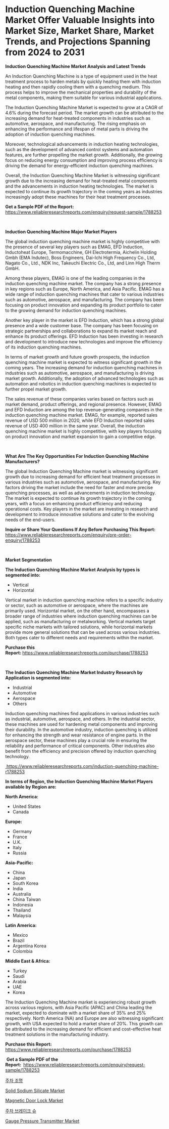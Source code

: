 <p><h1>Induction Quenching Machine Market Offer Valuable Insights into Market Size, Market Share, Market Trends, and Projections Spanning from 2024 to 2031</h1></p><p><strong>Induction Quenching Machine Market Analysis and Latest Trends</strong></p>
<p><p>An Induction Quenching Machine is a type of equipment used in the heat treatment process to harden metals by quickly heating them with induction heating and then rapidly cooling them with a quenching medium. This process helps to improve the mechanical properties and durability of the metal components, making them suitable for various industrial applications.</p><p>The Induction Quenching Machine Market is expected to grow at a CAGR of 4.6% during the forecast period. The market growth can be attributed to the increasing demand for heat-treated components in industries such as automotive, aerospace, and manufacturing. The rising emphasis on enhancing the performance and lifespan of metal parts is driving the adoption of induction quenching machines.</p><p>Moreover, technological advancements in induction heating technologies, such as the development of advanced control systems and automation features, are further propelling the market growth. Additionally, the growing focus on reducing energy consumption and improving process efficiency is driving the demand for energy-efficient induction quenching machines.</p><p>Overall, the Induction Quenching Machine Market is witnessing significant growth due to the increasing demand for heat-treated metal components and the advancements in induction heating technologies. The market is expected to continue its growth trajectory in the coming years as industries increasingly adopt these machines for their heat treatment processes.</p></p>
<p><strong>Get a Sample PDF of the Report:&nbsp;</strong> <a href="https://www.reliableresearchreports.com/enquiry/request-sample/1788253">https://www.reliableresearchreports.com/enquiry/request-sample/1788253</a></p>
<p>&nbsp;</p>
<p><strong>Induction Quenching Machine Major Market Players</strong></p>
<p><p>The global induction quenching machine market is highly competitive with the presence of several key players such as EMAG, EFD Induction, Inductoheat Europe, Termomacchine, GH Electrotermia, Aichelin Holding Gmbh (EMA Indutec), Boss Engineers, Dai-Ichi High Frequency Co., Ltd, Nagato Co., Ltd., NDK Inc, Takeuchi Electric Co., Ltd, and Linn High Therm GmbH.</p><p>Among these players, EMAG is one of the leading companies in the induction quenching machine market. The company has a strong presence in key regions such as Europe, North America, and Asia Pacific. EMAG has a wide range of induction quenching machines that cater to various industries such as automotive, aerospace, and manufacturing. The company has been focusing on product innovation and expanding its product portfolio to cater to the growing demand for induction quenching machines.</p><p>Another key player in the market is EFD Induction, which has a strong global presence and a wide customer base. The company has been focusing on strategic partnerships and collaborations to expand its market reach and enhance its product offerings. EFD Induction has been investing in research and development to introduce new technologies and improve the efficiency of its induction quenching machines.</p><p>In terms of market growth and future growth prospects, the induction quenching machine market is expected to witness significant growth in the coming years. The increasing demand for induction quenching machines in industries such as automotive, aerospace, and manufacturing is driving market growth. Additionally, the adoption of advanced technologies such as automation and robotics in induction quenching machines is expected to further propel market growth.</p><p>The sales revenue of these companies varies based on factors such as market demand, product offerings, and regional presence. However, EMAG and EFD Induction are among the top revenue-generating companies in the induction quenching machine market. EMAG, for example, reported sales revenue of USD 500 million in 2020, while EFD Induction reported sales revenue of USD 400 million in the same year. Overall, the induction quenching machine market is highly competitive, with key players focusing on product innovation and market expansion to gain a competitive edge.</p></p>
<p>&nbsp;</p>
<p><strong>What Are The Key Opportunities For Induction Quenching Machine Manufacturers?</strong></p>
<p><p>The global Induction Quenching Machine market is witnessing significant growth due to increasing demand for efficient heat treatment processes in various industries such as automotive, aerospace, and manufacturing. Key factors driving the market include the need for faster and more precise quenching processes, as well as advancements in induction technology. The market is expected to continue its growth trajectory in the coming years, with a focus on enhancing product efficiency and reducing operational costs. Key players in the market are investing in research and development to introduce innovative solutions and cater to the evolving needs of the end-users.</p></p>
<p><strong>Inquire or Share Your Questions If Any Before Purchasing This Report:</strong> <a href="https://www.reliableresearchreports.com/enquiry/pre-order-enquiry/1788253">https://www.reliableresearchreports.com/enquiry/pre-order-enquiry/1788253</a></p>
<p>&nbsp;</p>
<p><strong>Market Segmentation</strong></p>
<p><strong>The Induction Quenching Machine Market Analysis by types is segmented into:</strong></p>
<p><ul><li>Vertical</li><li>Horizontal</li></ul></p>
<p><p>Vertical market in induction quenching machine refers to a specific industry or sector, such as automotive or aerospace, where the machines are primarily used. Horizontal market, on the other hand, encompasses a broader range of industries where induction quenching machines can be applied, such as manufacturing or metalworking. Vertical markets target specific niche markets with tailored solutions, while horizontal markets provide more general solutions that can be used across various industries. Both types cater to different needs and requirements within the market.</p></p>
<p><strong>Purchase this Report:&nbsp;</strong><a href="https://www.reliableresearchreports.com/purchase/1788253">https://www.reliableresearchreports.com/purchase/1788253</a></p>
<p>&nbsp;</p>
<p><strong>The Induction Quenching Machine Market Industry Research by Application is segmented into:</strong></p>
<p><ul><li>Industrial</li><li>Automotive</li><li>Aerospace</li><li>Others</li></ul></p>
<p><p>Induction quenching machines find applications in various industries such as industrial, automotive, aerospace, and others. In the industrial sector, these machines are used for hardening metal components and improving their durability. In the automotive industry, induction quenching is utilized for enhancing the strength and wear resistance of engine parts. In the aerospace sector, these machines play a crucial role in ensuring the reliability and performance of critical components. Other industries also benefit from the efficiency and precision offered by induction quenching technology.</p></p>
<p><a href="https://www.reliableresearchreports.com/induction-quenching-machine-r1788253">&nbsp;https://www.reliableresearchreports.com/induction-quenching-machine-r1788253</a></p>
<p><strong>In terms of Region, the Induction Quenching Machine Market Players available by Region are:</strong></p>
<p>
    <p> <strong> North America: </strong>
        <ul>
            <li>United States</li>
            <li>Canada</li>
        </ul>
        </p> 
    <p> <strong> Europe: </strong>
        <ul>
            <li>Germany</li>
            <li>France</li>
            <li>U.K.</li>
            <li>Italy</li>
            <li>Russia</li>
        </ul>
        </p> 
    <p> <strong> Asia-Pacific: </strong>
        <ul>
            <li>China</li>
            <li>Japan</li>
            <li>South Korea</li>
            <li>India</li>
            <li>Australia</li>
            <li>China Taiwan</li>
            <li>Indonesia</li>
            <li>Thailand</li>
            <li>Malaysia</li>
        </ul>
        </p> 
    <p> <strong> Latin America: </strong>
        <ul>
            <li>Mexico</li>
            <li>Brazil</li>
            <li>Argentina Korea</li>
            <li>Colombia</li>
        </ul>
        </p> 
    <p> <strong> Middle East & Africa: </strong>
        <ul>
            <li>Turkey</li>
            <li>Saudi</li>
            <li>Arabia</li>
            <li>UAE</li>
            <li>Korea</li>
        </ul>
    </p>
    </p>
<p><p>The Induction Quenching Machine market is experiencing robust growth across various regions, with Asia Pacific (APAC) and China leading the market, expected to dominate with a market share of 35% and 25% respectively. North America (NA) and Europe are also witnessing significant growth, with USA expected to hold a market share of 20%. This growth can be attributed to the increasing demand for efficient and cost-effective heat treatment solutions in the manufacturing industry.</p></p>
<p><strong>Purchase this Report: </strong><a href="https://www.reliableresearchreports.com/purchase/1788253">https://www.reliableresearchreports.com/purchase/1788253</a></p>
<p>&nbsp;<strong>Get a Sample PDF of the Report:&nbsp;&nbsp;</strong><a href="https://www.reliableresearchreports.com/enquiry/request-sample/1788253">https://www.reliableresearchreports.com/enquiry/request-sample/1788253</a></p>
<p><strong></strong></p>
<p><p><a href="https://github.com/RichardLueilwitz787/Market-Research-Report-List-1/blob/main/342510433068.md">주차 조명</a></p><p><a href="https://issuu.com/reportprime-2/docs/solid-sodium-silicate-market-size-2030.pptx">Solid Sodium Silicate Market</a></p><p><a href="https://github.com/derrinmiltonellis35gcl/Market-Research-Report-List-2/blob/main/magnetic-door-lock-market.md">Magnetic Door Lock Market</a></p><p><a href="https://github.com/fredrickeglers/Market-Research-Report-List-1/blob/main/742740133067.md">주차 브레이크 슈</a></p><p><a href="https://github.com/Sherrillcrooksxa8i18ucf2m/Market-Research-Report-List-2/blob/main/gauge-pressure-transmitter-market.md">Gauge Pressure Transmitter Market</a></p></p>